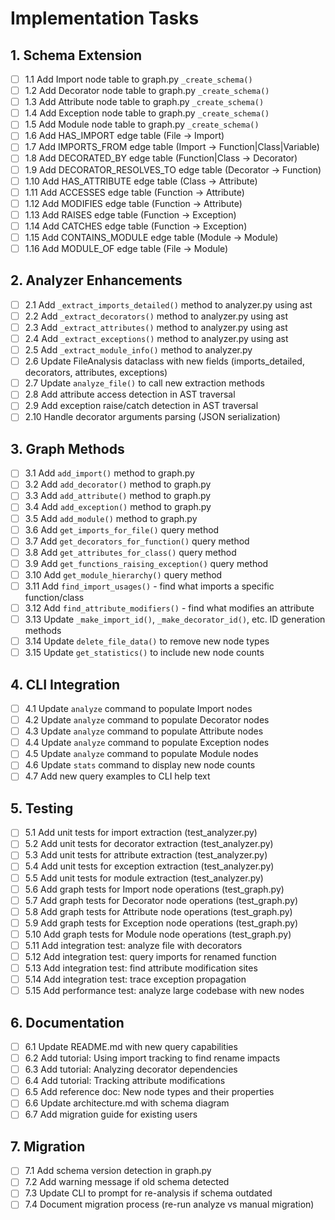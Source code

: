 # Implementation Tasks

## 1. Schema Extension
- [ ] 1.1 Add Import node table to graph.py `_create_schema()`
- [ ] 1.2 Add Decorator node table to graph.py `_create_schema()`
- [ ] 1.3 Add Attribute node table to graph.py `_create_schema()`
- [ ] 1.4 Add Exception node table to graph.py `_create_schema()`
- [ ] 1.5 Add Module node table to graph.py `_create_schema()`
- [ ] 1.6 Add HAS_IMPORT edge table (File → Import)
- [ ] 1.7 Add IMPORTS_FROM edge table (Import → Function|Class|Variable)
- [ ] 1.8 Add DECORATED_BY edge table (Function|Class → Decorator)
- [ ] 1.9 Add DECORATOR_RESOLVES_TO edge table (Decorator → Function)
- [ ] 1.10 Add HAS_ATTRIBUTE edge table (Class → Attribute)
- [ ] 1.11 Add ACCESSES edge table (Function → Attribute)
- [ ] 1.12 Add MODIFIES edge table (Function → Attribute)
- [ ] 1.13 Add RAISES edge table (Function → Exception)
- [ ] 1.14 Add CATCHES edge table (Function → Exception)
- [ ] 1.15 Add CONTAINS_MODULE edge table (Module → Module)
- [ ] 1.16 Add MODULE_OF edge table (File → Module)

## 2. Analyzer Enhancements
- [ ] 2.1 Add `_extract_imports_detailed()` method to analyzer.py using ast
- [ ] 2.2 Add `_extract_decorators()` method to analyzer.py using ast
- [ ] 2.3 Add `_extract_attributes()` method to analyzer.py using ast
- [ ] 2.4 Add `_extract_exceptions()` method to analyzer.py using ast
- [ ] 2.5 Add `_extract_module_info()` method to analyzer.py
- [ ] 2.6 Update FileAnalysis dataclass with new fields (imports_detailed, decorators, attributes, exceptions)
- [ ] 2.7 Update `analyze_file()` to call new extraction methods
- [ ] 2.8 Add attribute access detection in AST traversal
- [ ] 2.9 Add exception raise/catch detection in AST traversal
- [ ] 2.10 Handle decorator arguments parsing (JSON serialization)

## 3. Graph Methods
- [ ] 3.1 Add `add_import()` method to graph.py
- [ ] 3.2 Add `add_decorator()` method to graph.py
- [ ] 3.3 Add `add_attribute()` method to graph.py
- [ ] 3.4 Add `add_exception()` method to graph.py
- [ ] 3.5 Add `add_module()` method to graph.py
- [ ] 3.6 Add `get_imports_for_file()` query method
- [ ] 3.7 Add `get_decorators_for_function()` query method
- [ ] 3.8 Add `get_attributes_for_class()` query method
- [ ] 3.9 Add `get_functions_raising_exception()` query method
- [ ] 3.10 Add `get_module_hierarchy()` query method
- [ ] 3.11 Add `find_import_usages()` - find what imports a specific function/class
- [ ] 3.12 Add `find_attribute_modifiers()` - find what modifies an attribute
- [ ] 3.13 Update `_make_import_id()`, `_make_decorator_id()`, etc. ID generation methods
- [ ] 3.14 Update `delete_file_data()` to remove new node types
- [ ] 3.15 Update `get_statistics()` to include new node counts

## 4. CLI Integration
- [ ] 4.1 Update `analyze` command to populate Import nodes
- [ ] 4.2 Update `analyze` command to populate Decorator nodes
- [ ] 4.3 Update `analyze` command to populate Attribute nodes
- [ ] 4.4 Update `analyze` command to populate Exception nodes
- [ ] 4.5 Update `analyze` command to populate Module nodes
- [ ] 4.6 Update `stats` command to display new node counts
- [ ] 4.7 Add new query examples to CLI help text

## 5. Testing
- [ ] 5.1 Add unit tests for import extraction (test_analyzer.py)
- [ ] 5.2 Add unit tests for decorator extraction (test_analyzer.py)
- [ ] 5.3 Add unit tests for attribute extraction (test_analyzer.py)
- [ ] 5.4 Add unit tests for exception extraction (test_analyzer.py)
- [ ] 5.5 Add unit tests for module extraction (test_analyzer.py)
- [ ] 5.6 Add graph tests for Import node operations (test_graph.py)
- [ ] 5.7 Add graph tests for Decorator node operations (test_graph.py)
- [ ] 5.8 Add graph tests for Attribute node operations (test_graph.py)
- [ ] 5.9 Add graph tests for Exception node operations (test_graph.py)
- [ ] 5.10 Add graph tests for Module node operations (test_graph.py)
- [ ] 5.11 Add integration test: analyze file with decorators
- [ ] 5.12 Add integration test: query imports for renamed function
- [ ] 5.13 Add integration test: find attribute modification sites
- [ ] 5.14 Add integration test: trace exception propagation
- [ ] 5.15 Add performance test: analyze large codebase with new nodes

## 6. Documentation
- [ ] 6.1 Update README.md with new query capabilities
- [ ] 6.2 Add tutorial: Using import tracking to find rename impacts
- [ ] 6.3 Add tutorial: Analyzing decorator dependencies
- [ ] 6.4 Add tutorial: Tracking attribute modifications
- [ ] 6.5 Add reference doc: New node types and their properties
- [ ] 6.6 Update architecture.md with schema diagram
- [ ] 6.7 Add migration guide for existing users

## 7. Migration
- [ ] 7.1 Add schema version detection in graph.py
- [ ] 7.2 Add warning message if old schema detected
- [ ] 7.3 Update CLI to prompt for re-analysis if schema outdated
- [ ] 7.4 Document migration process (re-run analyze vs manual migration)
